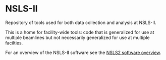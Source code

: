 # NSLS-II

Repository of tools used for both data collection and analysis at NSLS-II.

This is a home for facility-wide tools: code that is generalized for use at
multiple beamlines but not necessarily generalized for use at multiple
facilties.

For an overview of the NSLS-II software see the
[NSLS2 software overview](http://nsls-ii.github.io).
